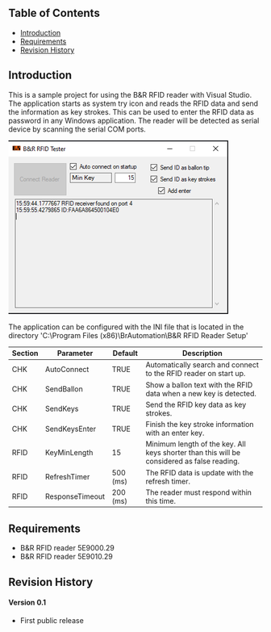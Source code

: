 ## Table of Contents
* [Introduction](#Introduction)
* [Requirements](#Requirements)
* [Revision History](#Revision-History)

<a name="Introduction"></a>
## Introduction
This is a sample project for using the B&R RFID reader with Visual Studio. The application starts as system try icon and reads the RFID data and send the information as key strokes. This can be used to enter the RFID data as password in any Windows application. The reader will be detected as serial device by scanning the serial COM ports.

![](/screenshot_1.png)

The application can be configured with the INI file that is located in the directory 'C:\Program Files (x86)\BrAutomation\B&R RFID Reader Setup'

| Section | Parameter | Default | Description |
|---|---|---|---|
| CHK | AutoConnect  | TRUE | Automatically search and connect to the RFID reader on start up.  |
| CHK | SendBallon  | TRUE | Show a ballon text with the RFID data when a new key is detected.  |
| CHK | SendKeys  | TRUE | Send the RFID key data as key strokes.  |
| CHK | SendKeysEnter  | TRUE | Finish the key stroke information with an enter key. |
| RFID | KeyMinLength  | 15 | Minimum length of the key. All keys shorter than this will be considered as false reading. |
| RFID | RefreshTimer  | 500 (ms) | The RFID data is update with the refresh timer. |
| RFID | ResponseTimeout  | 200 (ms) | The reader must respond within this time. |

<a name="Requirements"></a>
## Requirements
* B&R RFID reader 5E9000.29
* B&R RFID reader 5E9010.29

<a name="Revision-History"></a>
## Revision History

#### Version 0.1
- First public release
